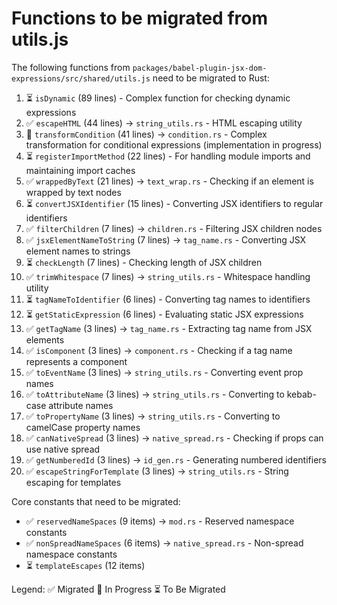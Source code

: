 # Functions to be migrated from utils.js

The following functions from `packages/babel-plugin-jsx-dom-expressions/src/shared/utils.js` need to be migrated to Rust:

1. ⏳ `isDynamic` (89 lines) - Complex function for checking dynamic expressions
2. ✅ `escapeHTML` (44 lines) -> `string_utils.rs` - HTML escaping utility
3. 🔄 `transformCondition` (41 lines) -> `condition.rs` - Complex transformation for conditional expressions (implementation in progress)
4. ⏳ `registerImportMethod` (22 lines) - For handling module imports and maintaining import caches
5. ✅ `wrappedByText` (21 lines) -> `text_wrap.rs` - Checking if an element is wrapped by text nodes
6. ⏳ `convertJSXIdentifier` (15 lines) - Converting JSX identifiers to regular identifiers
7. ✅ `filterChildren` (7 lines) -> `children.rs` - Filtering JSX children nodes
8. ✅ `jsxElementNameToString` (7 lines) -> `tag_name.rs` - Converting JSX element names to strings
9. ⏳ `checkLength` (7 lines) - Checking length of JSX children
10. ✅ `trimWhitespace` (7 lines) -> `string_utils.rs` - Whitespace handling utility
11. ⏳ `tagNameToIdentifier` (6 lines) - Converting tag names to identifiers
12. ⏳ `getStaticExpression` (6 lines) - Evaluating static JSX expressions
13. ✅ `getTagName` (3 lines) -> `tag_name.rs` - Extracting tag name from JSX elements
14. ✅ `isComponent` (3 lines) -> `component.rs` - Checking if a tag name represents a component
15. ✅ `toEventName` (3 lines) -> `string_utils.rs` - Converting event prop names
16. ✅ `toAttributeName` (3 lines) -> `string_utils.rs` - Converting to kebab-case attribute names
17. ✅ `toPropertyName` (3 lines) -> `string_utils.rs` - Converting to camelCase property names
18. ✅ `canNativeSpread` (3 lines) -> `native_spread.rs` - Checking if props can use native spread
19. ✅ `getNumberedId` (3 lines) -> `id_gen.rs` - Generating numbered identifiers
20. ✅ `escapeStringForTemplate` (3 lines) -> `string_utils.rs` - String escaping for templates

Core constants that need to be migrated:
- ✅ `reservedNameSpaces` (9 items) -> `mod.rs` - Reserved namespace constants
- ✅ `nonSpreadNameSpaces` (6 items) -> `native_spread.rs` - Non-spread namespace constants
- ⏳ `templateEscapes` (12 items)

Legend:
✅ Migrated
🔄 In Progress
⏳ To Be Migrated
